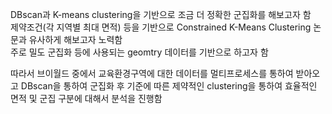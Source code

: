 DBscan과 K-means clustering을 기반으로 조금 더 정확한 군집화를 해보고자 함 <br>
제약조건(각 지역별 최대 면적) 등을 기반으로 Constrained K-Means Clustering 논문과 유사하게 해보고자 노력함 <br>
주로 밀도 군집화 등에 사용되는 geomtry 데이터를 기반으로 하고자 함 <br>

따라서 브이월드 중에서 교육환경구역에 대한 데이터를 멀티프로세스를 통하여 받아오고
DBscan을 통하여 군집화 후 기준에 따른 제약적인 clustering을 통하여 효율적인 면적 및 군집 구분에 대해서 분석을 진행함
